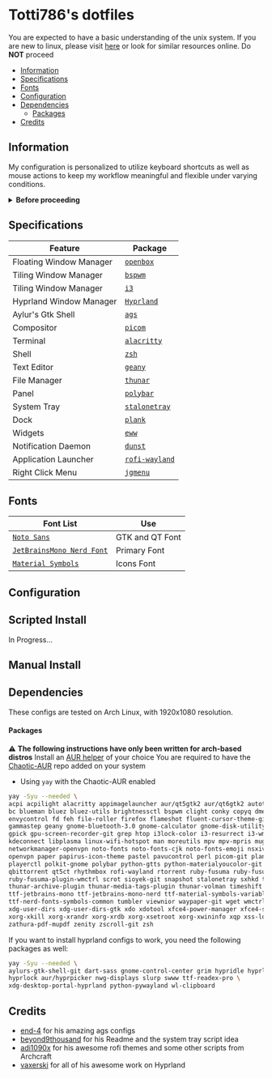 # Totti786's dotfiles

You are expected to have a basic understanding of the unix system. If you are new to linux, please visit [here](https://linuxjourney.com/lesson/the-shell) or look for similar resources online. Do **NOT** proceed

- [Information](#information)
- [Specifications](#specifications)
- [Fonts](#fonts)
- [Configuration](#configuration)
- [Dependencies](#dependencies)
  - [Packages](#packages)
- [Credits](#credits)

## Information

My configuration is personalized to utilize keyboard shortcuts as well as mouse actions to keep my workflow meaningful and flexible under varying conditions.

<details close>
  <summary><b>Before proceeding</b></summary>
  
  - This readme is still a work in progress. Please open an issue for queries beyond its scope
  - All the visual config parameters have been written for a [resolution](https://wiki.archlinux.org/title/Xrandr) of 1920x1080 pixels
  - Non GUI apps will need to be configured manually to be correctly displayed in lower/higher resolutions
  - Please read the [man-page](https://wiki.archlinux.org/title/Man_page) for an app before asking specific questions not addressed here

</details>

## Specifications

| Feature                | Package                                                 |
| --------------------   | ------------------------------------------------------- |
| Floating Window Manager| [`openbox`](https://github.com/danakj/openbox)          |
| Tiling Window Manager  | [`bspwm`](https://github.com/baskerville/bspwm)         |
| Tiling Window Manager  | [`i3`](https://github.com/i3/i3)					       |
| Hyprland Window Manager| [`Hyprland`](https://github.com/hyprwm/Hyprland)		   |
| Aylur's Gtk Shell		 | [`ags`](https://github.com/Aylur/ags)				   |
| Compositor             | [`picom`](https://github.com/yshui/picom)  			   |
| Terminal               | [`alacritty`](https://github.com/alacritty/alacritty)   |
| Shell                  | [`zsh`](https://www.zsh.org/)                           |
| Text Editor      		 | [`geany`](https://github.com/geany/geany)               |
| File Manager    		 | [`thunar`](https://github.com/xfce-mirror/thunar)       |
| Panel                  | [`polybar`](https://github.com/polybar/polybar)         |
| System Tray            | [`stalonetray`](https://github.com/kolbusa/stalonetray) |
| Dock                   | [`plank`](https://github.com/ricotz/plank)              |
| Widgets                | [`eww`](https://github.com/elkowar/eww)       	       |
| Notification Daemon    | [`dunst`](https://github.com/dunst-project/dunst)       |
| Application Launcher   | [`rofi-wayland`](https://github.com/lbonn/rofi)         |
| Right Click Menu       | [`jgmenu`](https://github.com/johanmalm/jgmenu)         |

## Fonts

| Font List																				| Use                 |
| ------------------------------------------------------------------------------------- | ------------------- |
| [`Noto Sans`](https://fonts.google.com/noto)											| GTK and QT Font     |
| [`JetBrainsMono Nerd Font`](https://github.com/jtbx/jetbrainsmono-nerdfont)			| Primary Font        |
| [`Material Symbols`](https://github.com/google/material-design-icons)					| Icons Font          |

## Configuration

## Scripted Install

In Progress...

## Manual Install

## Dependencies

These configs are tested on Arch Linux, with 1920x1080 resolution.

#### Packages

:warning: **The following instructions have only been written for arch-based distros**
Install an [AUR helper](https://wiki.archlinux.org/title/AUR_helpers) of your choice
You are required to have the [Chaotic-AUR](https://aur.chaotic.cx/) repo added on your system
- Using `yay` with the Chaotic-AUR enabled

```bash
yay -Syu --needed \
acpi acpilight alacritty appimagelauncher aur/qt5gtk2 aur/qt6gtk2 autotiling axel base-devel \
bc blueman bluez bluez-utils brightnessctl bspwm clight conky copyq dmenu drawing dunst \
envycontrol fd feh file-roller firefox flameshot fluent-cursor-theme-git font-manager fzf \
gammastep geany gnome-bluetooth-3.0 gnome-calculator gnome-disk-utility gnome-epub-thumbnailer \
gpick gpu-screen-recorder-git grep htop i3lock-color i3-resurrect i3-wm imagemagick jgmenu jq \
kdeconnect libplasma linux-wifi-hotspot man moreutils mpv mpv-mpris mugshot ncdu network-manager-applet \
networkmanager-openvpn noto-fonts noto-fonts-cjk noto-fonts-emoji nsxiv nvtop obconf openbox openssh \
openvpn paper papirus-icon-theme pastel pavucontrol perl picom-git plank plasma-browser-integration \
playerctl polkit-gnome polybar python-gtts python-materialyoucolor-git python-pipx python-wheel \
qbittorrent qt5ct rhythmbox rofi-wayland rtorrent ruby-fusuma ruby-fusuma-plugin-sendkey \
ruby-fusuma-plugin-wmctrl scrot sioyek-git snapshot stalonetray sxhkd termdown thunar \
thunar-archive-plugin thunar-media-tags-plugin thunar-volman timeshift translate-shell \
ttf-jetbrains-mono ttf-jetbrains-mono-nerd ttf-material-symbols-variable-git ttf-nerd-fonts-symbols \
ttf-nerd-fonts-symbols-common tumbler viewnior waypaper-git wget wmctrl xcape xclip xdg-autostart \
xdg-user-dirs xdg-user-dirs-gtk xdo xdotool xfce4-power-manager xfce4-settings xiccd xorg-xdpyinfo \
xorg-xkill xorg-xrandr xorg-xrdb xorg-xsetroot xorg-xwininfo xqp xss-lock yad ytfzf zathura zathura-cb \
zathura-pdf-mupdf zenity zscroll-git zsh 

```
If you want to install hyprland configs to work, you need the following packages as well:

```bash
yay -Syu --needed \
aylurs-gtk-shell-git dart-sass gnome-control-center grim hypridle hyprland \
hyprlock aur/hyprpicker nwg-displays slurp swww ttf-readex-pro \
xdg-desktop-portal-hyprland python-pywayland wl-clipboard
```

## Credits
- [end-4](https://github.com/end-4) for his amazing ags configs
- [beyond9thousand](https://github.com/beyond9thousand) for his Readme and the system tray script idea
- [adi1090x](https://github.com/adi1090x) for his awesome rofi themes and some other scripts from Archcraft
- [vaxerski](https://github.com/vaxerski) for all of his awesome work on Hyprland
